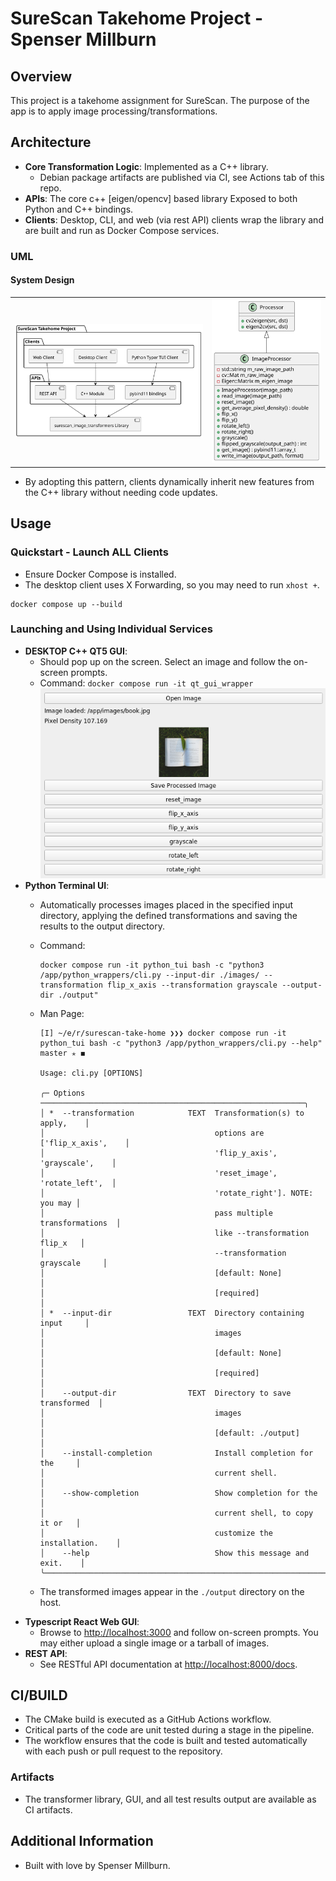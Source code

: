 # SureScan Takehome Project - Spenser Millburn

## Overview
This project is a takehome assignment for SureScan. The purpose of the app is to apply image processing/transformations.

## Architecture
- **Core Transformation Logic**: Implemented as a C++ library.
  - Debian package artifacts are published via CI, see Actions tab of this repo.
- **APIs**: The core c++ [eigen/opencv] based library Exposed to both Python and C++ bindings.
- **Clients**: Desktop, CLI, and web (via rest API) clients wrap the library and are built and run as Docker Compose services.

### UML
#### System Design
<table align="center">
  <tr>
    <td><img src="./docs/assets/Architecture.svg"></td>
    <td><img src="./docs/assets/ImageProcessor.svg"></td>
  </tr>
</table>

- By adopting this pattern, clients dynamically inherit new features from the C++ library without needing code updates.

## Usage

### Quickstart - Launch ALL Clients
- Ensure Docker Compose is installed.
- The desktop client uses X Forwarding, so you may need to run `xhost +`.

```
docker compose up --build
```

### Launching and Using Individual Services
- **DESKTOP C++ QT5 GUI**:
  - Should pop up on the screen. Select an image and follow the on-screen prompts.
  - Command: `docker compose run -it qt_gui_wrapper`
  ![./docs/assets/QT_GUI.png](./docs/assets/QT_GUI.png)
- **Python Terminal UI**:
  - Automatically processes images placed in the specified input directory, applying the defined transformations and saving the results to the output directory.
  - Command:
    ```shell
    docker compose run -it python_tui bash -c "python3 /app/python_wrappers/cli.py --input-dir ./images/ --transformation flip_x_axis --transformation grayscale --output-dir ./output"
    ```
  - Man Page:  
    ```
    [I] ~/e/r/surescan-take-home ❯❯❯ docker compose run -it python_tui bash -c "python3 /app/python_wrappers/cli.py --help"                          master ✭ ◼

    Usage: cli.py [OPTIONS]                                                                                                                                  
                                                                           
    ╭─ Options ───────────────────────────────────────────────────────────╮
    │ *  --transformation            TEXT  Transformation(s) to apply,    │
    │                                      options are ['flip_x_axis',    │
    │                                      'flip_y_axis', 'grayscale',    │
    │                                      'reset_image', 'rotate_left',  │
    │                                      'rotate_right']. NOTE: you may │
    │                                      pass multiple transformations  │
    │                                      like --transformation flip_x   │
    │                                      --transformation grayscale     │
    │                                      [default: None]                │
    │                                      [required]                     │
    │ *  --input-dir                 TEXT  Directory containing input     │
    │                                      images                         │
    │                                      [default: None]                │
    │                                      [required]                     │
    │    --output-dir                TEXT  Directory to save transformed  │
    │                                      images                         │
    │                                      [default: ./output]            │
    │    --install-completion              Install completion for the     │
    │                                      current shell.                 │
    │    --show-completion                 Show completion for the        │
    │                                      current shell, to copy it or   │
    │                                      customize the installation.    │
    │    --help                            Show this message and exit.    │
    ╰─────────────────────────────────────────────────────────────────────╯
    ```

  - The transformed images appear in the `./output` directory on the host.
- **Typescript React Web GUI**:
  - Browse to [http://localhost:3000](http://localhost:3000) and follow on-screen prompts. You may either upload a single image or a tarball of images.
- **REST API**:
  - See RESTful API documentation at [http://localhost:8000/docs](http://localhost:8000/docs).

## CI/BUILD
- The CMake build is executed as a GitHub Actions workflow.
- Critical parts of the code are unit tested during a stage in the pipeline.
- The workflow ensures that the code is built and tested automatically with each push or pull request to the repository.

### Artifacts
- The transformer library, GUI, and all test results output are available as CI artifacts.

## Additional Information
- Built with love by Spenser Millburn.
